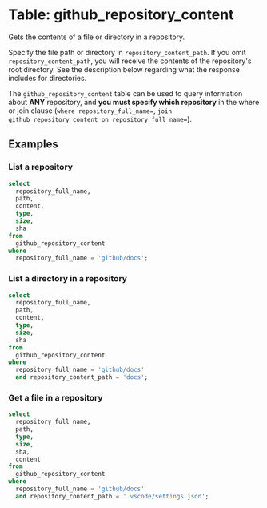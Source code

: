 # Table: github_repository_content

Gets the contents of a file or directory in a repository.

Specify the file path or directory in `repository_content_path`.
If you omit `repository_content_path`, you will receive the contents of the repository's root directory.
See the description below regarding what the response includes for directories.

The `github_repository_content` table can be used to query information about **ANY** repository, and **you must specify which repository** in the where or join clause (`where repository_full_name=`, `join github_repository_content on repository_full_name=`).

## Examples

### List a repository

```sql
select
  repository_full_name,
  path,
  content,
  type,
  size,
  sha
from
  github_repository_content
where
  repository_full_name = 'github/docs';
```

### List a directory in a repository

```sql
select
  repository_full_name,
  path,
  content,
  type,
  size,
  sha
from
  github_repository_content
where
  repository_full_name = 'github/docs'
  and repository_content_path = 'docs';
```

### Get a file in a repository

```sql
select
  repository_full_name,
  path,
  type,
  size,
  sha,
  content
from
  github_repository_content
where
  repository_full_name = 'github/docs'
  and repository_content_path = '.vscode/settings.json';
```

